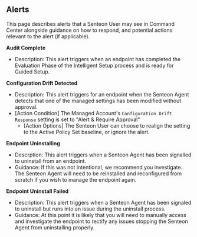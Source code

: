 ## Alerts
This page describes alerts that a Senteon User may see in Command Center alongside guidance on how to respond, and potential actions relevant to the alert (if applicable).

**Audit Complete**
* Description: This alert triggers when an endpoint has completed the Evaluation Phase of the Intelligent Setup process and is ready for Guided Setup.

**Configuration Drift Detected**
* Description: This alert triggers for an endpoint when the Senteon Agent detects that one of the managed settings has been modified without approval.
* [Action Condition] The Managed Account's `Configuration Drift Response` setting is set to "Alert & Require Approval"
  * [Action Options] The Senteon User can choose to realign the setting to the Active Policy Set baseline, or ignore the alert.
 
**Endpoint Uninstalling**
* Descrption: This alert triggers when a Senteon Agent has been signalled to uninstall from an endpoint. 
* Guidance: If this was not intentional, we recommend you investigate. The Senteon Agent will need to be reinstalled and reconfigured from scratch if you wish to manage the endpoint again.

**Endpoint Uninstall Failed**
* Description: This alert triggers when a Senteon Agent has been signaled to uninstall but runs into an issue during the uninstall process. 
* Guidance: At this point it is likely that you will need to manually access and investigate the endpoint to rectify any issues stopping the Senteon Agent from uninstalling properly.  
